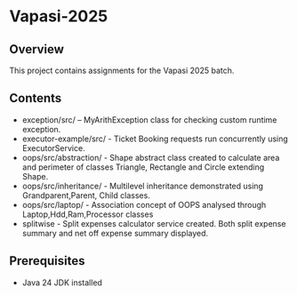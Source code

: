 # Vapasi-2025

## Overview

This project contains assignments for the Vapasi 2025 batch.

## Contents

- exception/src/ – MyArithException class for checking custom runtime exception.
- executor-example/src/ - Ticket Booking requests run concurrently using ExecutorService.
- oops/src/abstraction/ - Shape abstract class created to calculate area and perimeter of classes Triangle, Rectangle and Circle extending Shape.
- oops/src/inheritance/ - Multilevel inheritance demonstrated using Grandparent,Parent, Child classes.
- oops/src/laptop/ - Association concept of OOPS analysed through Laptop,Hdd,Ram,Processor classes
- splitwise - Split expenses calculator service created. Both split expense summary and net off expense summary displayed.
  
## Prerequisites

- Java 24 JDK installed


